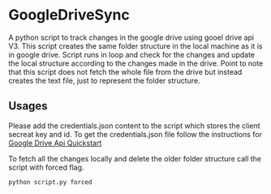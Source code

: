 # GoogleDriveSync

A python script to track changes in the google drive using gooel drive api V3.
This script creates the same folder structure in the local machine as it is in google drive.
Script runs in loop and check for the changes and update the local structure according to the changes made in the drive.
Point to note that this script does not fetch the whole file from the drive but instead creates the text file, 
just to represent the folder structure.

## Usages

Please add the credentials.json content to the script which stores the client secreat key and id.
To get the credentials.json file follow the instructions for <a target='__blank' href='https://developers.google.com/drive/api/v3/quickstart/python'>Google Drive Api Quickstart</a>

To fetch all the changes locally and delete the older folder structure call the script with forced flag.

```
python script.py forced
```
